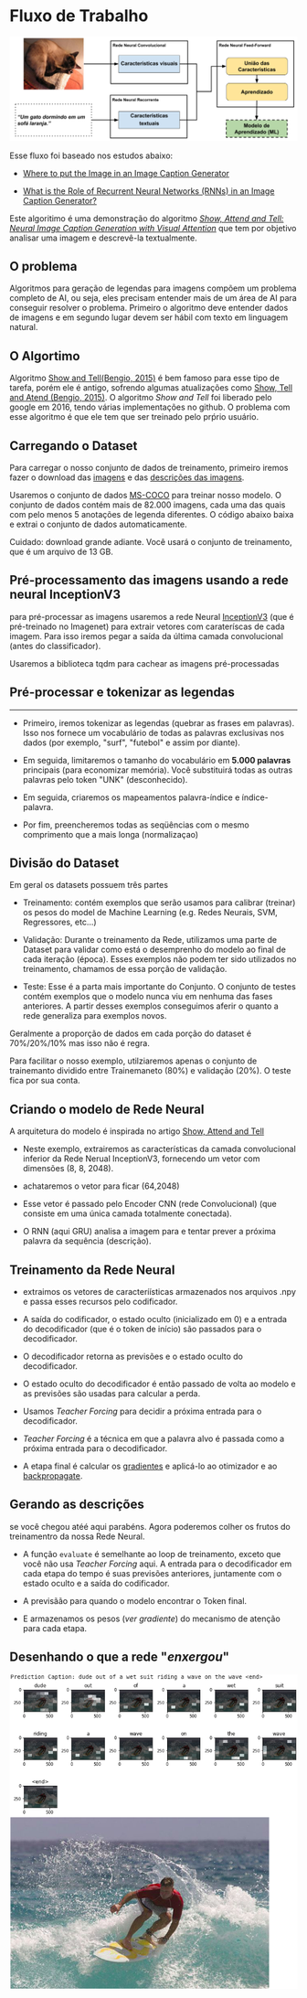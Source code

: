 # Fluxo de Trabalho

![](images/workflow.png)


Esse fluxo foi baseado nos estudos abaixo:

 * [Where to put the Image in an Image Caption Generator
](https://arxiv.org/abs/1703.09137)


* [What is the Role of Recurrent Neural Networks (RNNs) in an Image Caption Generator?](https://arxiv.org/abs/1708.02043)

Este algoritimo é uma demonstração do algoritmo [*Show, Attend and Tell: Neural Image Caption Generation with Visual Attention*](https://arxiv.org/abs/1502.03044) que tem por objetivo analisar uma imagem e descrevê-la textualmente.

## O problema
Algoritmos para geração de legendas para imagens compõem um problema completo de AI, ou seja, eles precisam entender mais de um área de AI para conseguir resolver o problema.
Primeiro o algoritmo deve entender dados de imagens e em segundo lugar devem ser hábil com texto em linguagem natural.


## O Algortimo

Algoritmo [Show and Tell(Bengio, 2015)](https://arxiv.org/abs/1411.4555) é bem famoso para esse tipo de tarefa, porém ele é antigo, sofrendo algumas atualizações como [Show, Tell and Atend (Bengio, 2015)](https://arxiv.org/abs/1502.03044). O algoritmo *Show and Tell* foi liberado pelo google em 2016, tendo várias implementações no github. O problema com esse algoritmo é que ele tem que ser treinado pelo prṕrio usuário.

## Carregando o Dataset

Para carregar o nosso conjunto de dados de treinamento, primeiro iremos fazer o download das [imagens](http://images.cocodataset.org/zips/train2014.zip) e das [descrições das imagens](http://images.cocodataset.org/annotations/annotations_trainval2014.zip).

Usaremos o conjunto de dados [MS-COCO](http://cocodataset.org/#home) para treinar nosso modelo. O conjunto de dados contém mais de 82.000 imagens, cada uma das quais com pelo menos 5 anotações de legenda diferentes. O código abaixo baixa e extrai o conjunto de dados automaticamente.

Cuidado: download grande adiante. Você usará o conjunto de treinamento, que é um arquivo de 13 GB.

## Pré-processamento das imagens usando a rede neural InceptionV3
para pré-processar as imagens usaremos a rede Neural [InceptionV3](https://en.wikipedia.org/wiki/Inceptionv3) (que é pré-treinado no Imagenet) para extrair vetores com carateríscas de cada imagem. Para isso iremos pegar a saída da última camada convolucional (antes do classificador).

Usaremos a biblioteca tqdm para cachear as imagens pré-processadas

## Pré-processar e tokenizar as legendas

---

* Primeiro, iremos tokenizar as legendas (quebrar as frases em palavras). Isso nos fornece um vocabulário de todas as palavras exclusivas nos dados (por exemplo, "surf", "futebol" e assim por diante).


* Em seguida, limitaremos o tamanho do vocabulário em **5.000 palavras** principais (para economizar memória). Você substituirá todas as outras palavras pelo token "UNK" (desconhecido).

* Em seguida, criaremos os mapeamentos palavra-índice e índice-palavra.

* Por fim, preencheremos todas as seqüências com o mesmo comprimento que a mais longa (normalizaçao)


## Divisão do Dataset

Em geral os datasets possuem três partes

* Treinamento: contém exemplos que serão usamos para calibrar (treinar) os pesos do model de Machine Learning (e.g. Redes Neurais, SVM, Regressores, etc...)

* Validação: Durante o treinamento da Rede, utilizamos uma parte de Dataset para validar como está o desemprenho do modelo ao final de cada iteração (época). Esses exemplos não podem ter sido utilizados no treinamento, chamamos de essa porção de validação.

* Teste: Esse é a parta mais importante do Conjunto. O conjunto de testes contém exemplos que o modelo nunca viu em nenhuma das fases anteriores. A partir desses exemplos conseguimos aferir o quanto a rede generaliza para exemplos novos.

Geralmente a proporção de dados em cada porção do dataset é 70%/20%/10% mas isso não é regra.

Para facilitar o nosso exemplo, utilziaremos apenas o conjunto de trainemanto dividido entre Trainemaneto (80%) e validação (20%). O teste fica por sua conta.

## Criando o modelo de Rede Neural

A arquitetura do modelo é inspirada no artigo [Show, Attend and Tell](https://arxiv.org/pdf/1502.03044.pdf)

 * Neste exemplo, extrairemos as características da camada convolucional inferior da Rede Nerual InceptionV3, fornecendo um vetor com dimensões (8, 8, 2048).

 * achataremos o vetor para ficar (64,2048)

 * Esse vetor é passado pelo Encoder CNN (rede Convolucional) (que consiste em uma única camada totalmente conectada).

 * O RNN (aqui GRU) analisa a imagem para e tentar prever a próxima palavra da sequência (descrição).

## Treinamento da Rede Neural

 * extraimos os vetores de caracteríísticas armazenados nos arquivos .npy e passa esses recursos pelo codificador.

 * A saída do codificador, o estado oculto (inicializado em 0) e a entrada do decodificador (que é o token de início) são passados ​​para o decodificador.

 * O decodificador retorna as previsões e o estado oculto do decodificador.

 * O estado oculto do decodificador é então passado de volta ao modelo e as previsões são usadas para calcular a perda.

 * Usamos *Teacher Forcing* para decidir a próxima entrada para o decodificador.

 * *Teacher Forcing* é a técnica em que a palavra alvo é passada como a próxima entrada para o decodificador.

 * A etapa final é calcular os [gradientes](http://cursos.leg.ufpr.br/ML4all/apoio/Gradiente.html) e aplicá-lo ao otimizador e ao [backpropagate](http://deeplearningbook.com.br/algoritmo-backpropagation-parte-2-treinamento-de-redes-neurais/).

 ## Gerando as descrições

se você chegou atéé aqui parabéns. Agora poderemos colher os frutos do treinamentro da nossa Rede Neural.

 * A função `evaluate` é semelhante ao loop de treinamento, exceto que você não usa *Teacher Forcing* aqui. A entrada para o decodificador em cada etapa do tempo é suas previsões anteriores, juntamente com o estado oculto e a saída do codificador.
 * A previsãão para quando o modelo encontrar o Token final.

 * E armazenamos os pesos (*ver gradiente*) do mecanismo de atenção para cada etapa.

## Desenhando o que a rede "*enxergou*"

![](images/attention_plot.png)
